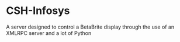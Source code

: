 CSH-Infosys
===========

A server designed to control a BetaBrite display through the use of an XMLRPC server and a lot of Python